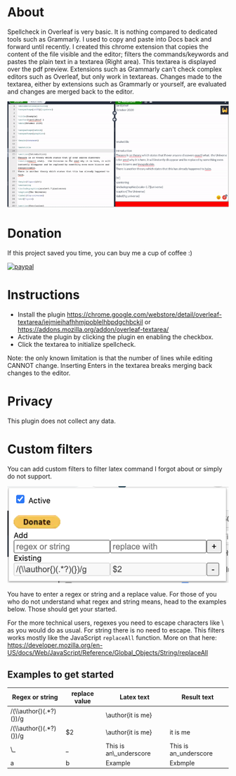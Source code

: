 # About

Spellcheck in Overleaf is very basic. It is nothing compared to dedicated tools such as Grammarly. I used to copy and paste into Docs back and forward until recently. I created this chrome extension that copies the content of the file visible and the editor; filters the commands/keywords and pastes the plain text in a textarea (Right area). This textarea is displayed over the pdf preview. Extensions such as Grammarly can't check complex editors such as Overleaf, but only work in textareas. Changes made to the textarea, either by extensions such as Grammarly or yourself, are evaluated and changes are merged back to the editor.

![](plugin.gif)

# Donation
If this project saved you time, you can buy me a cup of coffee :)

[![paypal](https://www.paypalobjects.com/en_US/i/btn/btn_donateCC_LG.gif)](https://www.paypal.com/donate/?hosted_button_id=6B3GESXVWUPAJ)


# Instructions
  - Install the plugin https://chrome.google.com/webstore/detail/overleaf-textarea/iejmieihafhhmjpoblelhbpdgchbckil or https://addons.mozilla.org/addon/overleaf-textarea/
  - Activate the plugin by clicking the plugin en enabling the checkbox.
  - Click the textarea to initialize spellcheck.
  
Note: the only known limitation is that the number of lines while editing CANNOT change. Inserting Enters in the textarea breaks merging back changes to the editor.

# Privacy
This plugin does not collect any data.

# Custom filters
You can add custom filters to filter latex command I forgot about or simply do not support.

![](plugin.png)

You have to enter a regex or string and a replace value. For those of you who do not understand what regex and string means, head to the examples below. Those should get your started.

For the more technical users, regexes you need to escape characters like \ as you would do as usual.
For string there is no need to escape. This filters works mostly like the JavaScript `replaceAll` function. 
More on that here: https://developer.mozilla.org/en-US/docs/Web/JavaScript/Reference/Global_Objects/String/replaceAll

## Examples to get started

| Regex or string           | replace value | Latex text               | Result text            |
| ------------------------- | ------------- | -------------------------|----------------------- |
| /(\\\\author{)(.*?)(})/g  |               | \\author{it is me}       |                        |
| /(\\\\author{)(.*?)(})/g  | $2            | \\author{it is me}       | it is me               |
| \\_                       | _             | This is an\\_underscore  | This is an_underscore  |
| a                         | b             | Example                  | Exbmple                |


